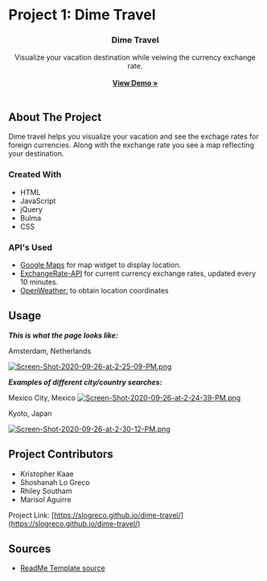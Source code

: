 # Project 1: Dime Travel
<p align="center">
<i class="fas fa-globe-americas"></i>

  <h3 align="center"><strong> Dime Travel</strong></h3>

  <p align="center">
    Visualize your vacation destination while veiwing the currency exchange rate.
    <br />
    <br />
    <a href="https://slogreco.github.io/dime-travel/"><strong>View Demo »</strong></a>
    <br />
    <br />
   
  </p>
</p>

## About The Project

Dime travel helps you visualize your vacation and see the exchage rates for foreign currencies. Along with the exchange rate you see a map reflecting your destination. 

### Created With

* HTML
* JavaScript
* jQuery
* Bulma
* CSS

### API's Used

* [Google Maps](https://cloud.google.com/maps-platform/?utm_source=google&utm_medium=cpc&utm_campaign=FY18-Q2-global-demandgen-paidsearchonnetworkhouseads-cs-maps_contactsal_saf&utm_content=text-ad-none-none-DEV_c-CRE_460848633508-ADGP_Hybrid+%7C+AW+SEM+%7C+BKWS+~+Google+Maps+API-KWID_43700033921822021-aud-599437144768:kwd-335425467-userloc_9030231&utm_term=KW_google%20maps%20api-ST_google+maps+api&gclid=Cj0KCQjwzbv7BRDIARIsAM-A6-2WYiMOdTkT-eh_ghI-3G5tMAPLEBAlds8UWj7npULaolKHlBIiAYwaAkSGEALw_wcB) for map widget to display location.
* [ExchangeRate-API](https://www.exchangerate-api.com/) for current currency exchange rates, updated every 10 minutes.
* [OpenWeather:](https://openweathermap.org/) to obtain location coordinates

## Usage

***This is what the page looks like:***

Amsterdam, Netherlands

[![Screen-Shot-2020-09-26-at-2-25-09-PM.png](https://i.postimg.cc/kGnHbMgq/Screen-Shot-2020-09-26-at-2-25-09-PM.png)](https://postimg.cc/8J0w8Sv0)

***Examples of different city/country searches:***

Mexico City, Mexico
[![Screen-Shot-2020-09-26-at-2-24-39-PM.png](https://i.postimg.cc/yNL3Hv3j/Screen-Shot-2020-09-26-at-2-24-39-PM.png)](https://postimg.cc/5HF2553Q)

Kyoto, Japan

[![Screen-Shot-2020-09-26-at-2-30-12-PM.png](https://i.postimg.cc/MK4wfLgN/Screen-Shot-2020-09-26-at-2-30-12-PM.png)](https://postimg.cc/HVQRf6Y9)

## Project Contributors

* Kristopher Kaae
* Shoshanah Lo Greco
* Rhiley Southam
* Marisol Aguirre

Project Link: [https://slogreco.github.io/dime-travel/](https://slogreco.github.io/dime-travel/)

## Sources

* [ReadMe Template source](https://github.com/othneildrew/Best-README-Template)



